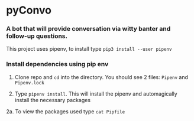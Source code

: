 # pyConvo
<h3>A bot that will provide conversation via witty banter and follow-up questions. </h3>

This project uses pipenv, to install type `pip3 install --user pipenv`

### Install dependencies using pip env

 1. Clone repo and `cd` into the directory. You should see 2 files: `Pipenv` and `Pipenv.lock`
 
 2. Type `pipenv install`. This will install the pipenv and automagically install the necessary packages
 
 2a. To view the packages used type `cat Pipfile`


